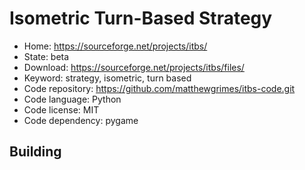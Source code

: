 # Isometric Turn-Based Strategy

- Home: https://sourceforge.net/projects/itbs/
- State: beta
- Download: https://sourceforge.net/projects/itbs/files/
- Keyword: strategy, isometric, turn based
- Code repository: https://github.com/matthewgrimes/itbs-code.git
- Code language: Python
- Code license: MIT
- Code dependency: pygame

## Building
